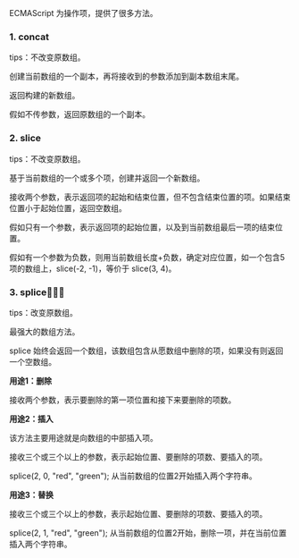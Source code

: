 
ECMAScript 为操作项，提供了很多方法。

### 1. concat

tips：不改变原数组。

创建当前数组的一个副本，再将接收到的参数添加到副本数组末尾。

返回构建的新数组。

假如不传参数，返回原数组的一个副本。


### 2. slice

tips：不改变原数组。

基于当前数组的一个或多个项，创建并返回一个新数组。

接收两个参数，表示返回项的起始和结束位置，但不包含结束位置的项。如果结束位置小于起始位置，返回空数组。

假如只有一个参数，表示返回项的起始位置，以及到当前数组最后一项的结束位置。

假如有一个参数为负数，则用当前数组长度+负数，确定对应位置，如一个包含5项的数组上，slice(-2, -1)，等价于 slice(3, 4)。



### 3. splice🌟🌟🌟

tips：改变原数组。

最强大的数组方法。

splice 始终会返回一个数组，该数组包含从愿数组中删除的项，如果没有则返回一个空数组。

**用途1：删除**

接收两个参数，表示要删除的第一项位置和接下来要删除的项数。


**用途2：插入**

该方法主要用途就是向数组的中部插入项。

接收三个或三个以上的参数，表示起始位置、要删除的项数、要插入的项。

splice(2, 0, "red", "green"); 从当前数组的位置2开始插入两个字符串。


**用途3：替换**

接收三个或三个以上的参数，表示起始位置、要删除的项数、要插入的项。

splice(2, 1, "red", "green"); 从当前数组的位置2开始，删除一项，并在当前位置插入两个字符串。



